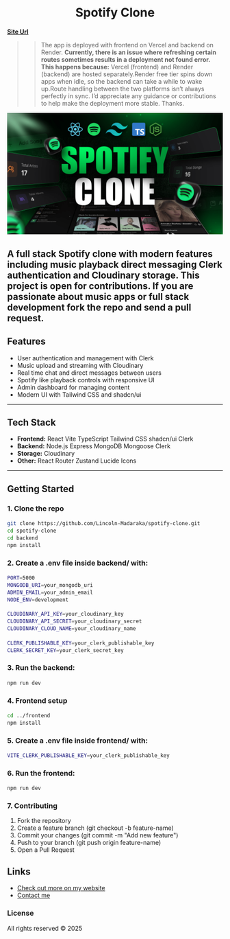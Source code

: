 <h1 align="center">Spotify Clone</h1>

**[Site Url](https://cloned-spotify-music.vercel.app/)**

>>The app is deployed with frontend on Vercel and backend on Render.
**Currently, there is an issue where refreshing certain routes sometimes results in a deployment not found error. This happens because:**
>>Vercel (frontend) and Render (backend) are hosted separately.Render free tier spins down apps when idle, so the backend can take a while to wake up.Route handling between the two platforms isn’t always perfectly in sync.
I’d appreciate any guidance or contributions to help make the deployment more stable. Thanks.

![Demo App](/frontend/public/screenshot-for-readme.png)

A full stack Spotify clone with modern features including music playback direct messaging Clerk authentication and Cloudinary storage. This project is open for contributions. If you are passionate about music apps or full stack development fork the repo and send a pull request.  
---

## Features
- User authentication and management with Clerk  
- Music upload and streaming with Cloudinary  
- Real time chat and direct messages between users  
- Spotify like playback controls with responsive UI  
- Admin dashboard for managing content  
- Modern UI with Tailwind CSS and shadcn/ui  

---

## Tech Stack
- **Frontend:** React Vite TypeScript Tailwind CSS shadcn/ui Clerk  
- **Backend:** Node.js Express MongoDB Mongoose Clerk  
- **Storage:** Cloudinary  
- **Other:** React Router Zustand Lucide Icons  

---

## Getting Started

### 1. Clone the repo
```bash
git clone https://github.com/Lincoln-Madaraka/spotify-clone.git
cd spotify-clone
cd backend
npm install
```
### 2. Create a .env file inside backend/ with:
```bash
PORT=5000
MONGODB_URI=your_mongodb_uri
ADMIN_EMAIL=your_admin_email
NODE_ENV=development

CLOUDINARY_API_KEY=your_cloudinary_key
CLOUDINARY_API_SECRET=your_cloudinary_secret
CLOUDINARY_CLOUD_NAME=your_cloudinary_name

CLERK_PUBLISHABLE_KEY=your_clerk_publishable_key
CLERK_SECRET_KEY=your_clerk_secret_key
```
### 3. Run the backend:
```bash
npm run dev
```
### 4. Frontend setup
```bash
cd ../frontend
npm install
```
### 5. Create a .env file inside frontend/ with:
```bash
VITE_CLERK_PUBLISHABLE_KEY=your_clerk_publishable_key
```
### 6. Run the frontend:
```bash
npm run dev
```
### 7. Contributing
1. Fork the repository
2. Create a feature branch (git checkout -b feature-name)
3. Commit your changes (git commit -m "Add new feature")
4. Push to your branch (git push origin feature-name)
5. Open a Pull Request

##  Links
- [Check out more on my website](https://hello-lincoln-prime.vercel.app/)  
- [Contact me](mailto:madarakalincoln48@gmail.com)

### License
All rights reserved © 2025
